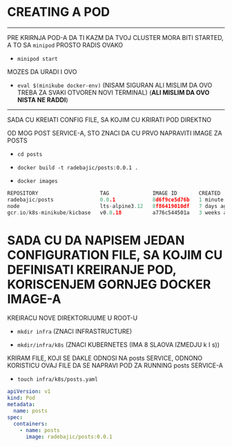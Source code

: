# CREATING A POD

***

PRE KRIRNJA POD-A DA TI KAZM DA TVOJ CLUSTER MORA BITI STARTED, A TO SA `minipod` PROSTO RADIS OVAKO

- `minipod start`

MOZES DA URADI I OVO

- `eval $(minikube docker-env)` (NISAM SIGURAN ALI MISLIM DA OVO TREBA ZA SVAKI OTVOREN NOVI TERMINAL) (**ALI MISLIM DA OVO NISTA NE RADDI**)

***

SADA CU KREIATI CONFIG FILE, SA KOJIM CU KRIRATI POD DIREKTNO

OD MOG POST SERVICE-A, STO ZNACI DA CU PRVO NAPRAVITI IMAGE ZA POSTS

- `cd posts`

- `docker build -t radebajic/posts:0.0.1 .`
  
- `docker images`

```c
REPOSITORY                    TAG              IMAGE ID       CREATED        SIZE
radebajic/posts               0.0.1            8d6f9ce5d76b   1 minute ago   125MB
node                          lts-alpine3.12   8f86419010df   7 days ago     117MB
gcr.io/k8s-minikube/kicbase   v0.0.18          a776c544501a   3 weeks ago    1.08GB
```

# SADA CU DA NAPISEM JEDAN CONFIGURATION FILE, SA KOJIM CU DEFINISATI KREIRANJE POD, KORISCENJEM GORNJEG DOCKER IMAGE-A

KREIRACU NOVE DIREKTORIJUME U ROOT-U

- `mkdir infra` (ZNACI INFRASTRUCTURE)

- `mkdir/infra/k8s` (ZNACI KUBERNETES (IMA 8 SLAOVA IZMEDJU k I s))

KRIRAM FILE, KOJI SE DAKLE ODNOSI NA posts SERVICE, ODNONO KORISTICU OVAJ FILE DA SE NAPRAVI POD ZA RUNNING posts SERVICE-A

- `touch infra/k8s/posts.yaml`

```yaml
apiVersion: v1
kind: Pod
metadata:
  name: posts
spec:
  containers:
    - name: posts
      image: radebajic/posts:0.0.1
```

